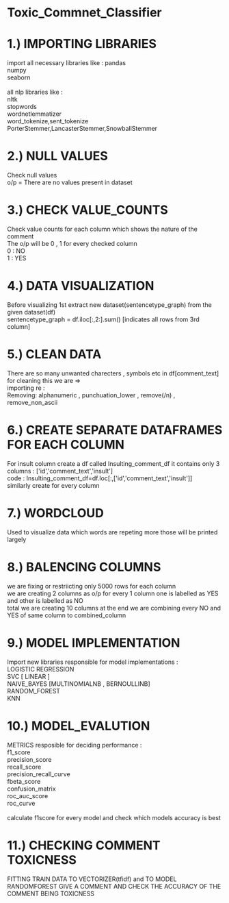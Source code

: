 



# Toxic_Commnet_Classifier

# 1.) IMPORTING LIBRARIES
import all necessary libraries like :
pandas <br>
numpy <br>
seaborn <br>   
all nlp libraries like : <br>
nltk <br> 
stopwords <br> 
wordnetlemmatizer <br>
word_tokenize,sent_tokenize <br> 
PorterStemmer,LancasterStemmer,SnowballStemmer 
  
# 2.) NULL VALUES
Check null values <br>
o/p = There are no values present in dataset

# 3.) CHECK VALUE_COUNTS 
Check value counts for each column which shows the nature of the comment <br>
The o/p will be 0 , 1 for every checked column <br>
0 : NO<br>
1 : YES<br>

# 4.) DATA VISUALIZATION
Before visualizing 1st extract new dataset(sentencetype_graph) from the given dataset(df) <br>
sentencetype_graph = df.iloc[:,2:].sum() [indicates all rows from 3rd column]

# 5.) CLEAN DATA
There are so many unwanted charecters , symbols etc in df[comment_text] for cleaning this we are => <br>
importing re : <br>
Removing: alphanumeric , punchuation_lower , remove(/n) , remove_non_ascii <br>

# 6.) CREATE SEPARATE DATAFRAMES FOR EACH COLUMN
For insult column create a df called Insulting_comment_df it contains only 3 columns : ['id','comment_text','insult'] <br>
code : Insulting_comment_df=df.loc[:,['id','comment_text','insult']] <br>
similarly create for every column

# 7.) WORDCLOUD
Used to visualize data which words are repeting more those will be printed largely

# 8.) BALENCING COLUMNS
we are fixing or restriicting only 5000 rows for each column <br>
we are creating 2 columns as o/p for every 1 column one is labelled as YES and other is labelled as NO <br>
total we are creating 10 columns at the end we are combining every NO and YES of same column to combined_column

# 9.) MODEL IMPLEMENTATION
Import new libraries responsible for model implementations : <br>
LOGISTIC REGRESSION <br>
SVC [ LINEAR ] <br>
NAIVE_BAYES [MULTINOMIALNB , BERNOULLINB] <br>
RANDOM_FOREST <br>
KNN<br>

# 10.) MODEL_EVALUTION
METRICS resposible for deciding performance : <br>
f1_score <br>
precision_score <br>
recall_score <br>
precision_recall_curve <br>
fbeta_score <br>
confusion_matrix <br>
roc_auc_score <br>
roc_curve <br>
 <br>
calculate f1score for every model and check which models accuracy is best

# 11.) CHECKING COMMENT TOXICNESS
FITTING TRAIN DATA TO VECTORIZER(tfidf) and  TO MODEL RANDOMFOREST
GIVE A COMMENT AND CHECK THE ACCURACY OF THE COMMENT BEING TOXICNESS

